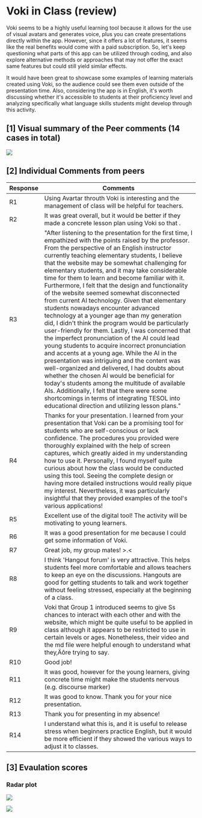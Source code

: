 # Voki in Class (review)

Voki seems to be a highly useful learning tool because it allows for the use of visual avatars and generates voice, plus you can create presentations directly within the app. However, since it offers a lot of features, it seems like the real benefits would come with a paid subscription. So, let's keep questioning what parts of this app can be utilized through coding, and also explore alternative methods or approaches that may not offer the exact same features but could still yield similar effects.

It would have been great to showcase some examples of learning materials created using Voki, so the audience could see them even outside of the presentation time. Also, considering the app is in English, it's worth discussing whether it's accessible to students at their proficiency level and analyzing specifically what language skills students might develop through this activity.

## [1] Visual summary of the Peer comments (14 cases in total)

![](https://github.com/MK316/Spring2024/blob/main/DLTESOL/project/WCG1.png)

## [2] Individual Comments from peers

|Response	|Comments|
|--|--|
|R1|	Using Avartar throuth Voki is interesting and the management of class will be helpful for teachers.|
|R2	|It was great overall, but it would be better if they made a concrete lesson plan using Voki so that .|
|R3	|"After listening to the presentation for the first time, I empathized with the points raised by the professor. From the perspective of an English instructor currently teaching elementary students, I believe that the website may be somewhat challenging for elementary students, and it may take considerable time for them to learn and become familiar with it. Furthermore, I felt that the design and functionality of the website seemed somewhat disconnected from current AI technology. Given that elementary students nowadays encounter advanced technology at a younger age than my generation did, I didn't think the program would be particularly user-friendly for them. Lastly, I was concerned that the imperfect pronunciation of the AI could lead young students to acquire incorrect pronunciation and accents at a young age. While the AI in the presentation was intriguing and the content was well-organized and delivered, I had doubts about whether the chosen AI would be beneficial for today's students among the multitude of available AIs. Additionally, I felt that there were some shortcomings in terms of integrating TESOL into educational direction and utilizing lesson plans."
|R4|	Thanks for your presentation. I learned from your presentation that Voki can be a promising tool for students who are self-conscious or lack confidence. The procedures you provided were thoroughly explained with the help of screen captures, which greatly aided in my understanding how to use it. Personally, I found myself quite curious about how the class would be conducted using this tool. Seeing the complete design or having more detailed instructions would really pique my interest. Nevertheless, it was particularly insightful that they provided examples of the tool's various applications!|
|R5	|Excellent use of the digital tool! The activity will be motivating to young learners.|
|R6	|It was a good presentation for me because I could get some information of Voki.|
|R7	|Great job, my group mates! >.<|
|R8	|I think 'Hangout forum' is very attractive. This helps students feel more comfortable and allows teachers to keep an eye on the discussions. Hangouts are good for getting students to talk and work together without feeling stressed, especially at the beginning of a class.|
|R9	|Voki that Group 1 introduced seems to give Ss chances to interact with each other and with the website, which might be quite useful to be applied in class although it appears to be restricted to use in certain levels or ages. Nonetheless, their video and the md file were helpful enough to understand what they‚Äôre trying to say.|
|R10|	Good job!|
|R11|	It was good, however for the young learners, giving concrete time might make the students nervous (e.g. discourse marker)|
|R12|	It was good to know. Thank you for your nice presentation.|
|R13|	Thank you for presenting in my absence!|
|R14|	I understand what this is, and it is useful to release stress when beginners practice English, but it would be more efficient if they showed the various ways to adjust it to classes.|

## [3] Evaulation scores

### Radar plot
![](https://github.com/MK316/Spring2024/blob/main/DLTESOL/data/radar-total.png)

![](https://github.com/MK316/Spring2024/blob/main/DLTESOL/data/radar-G1.png)


